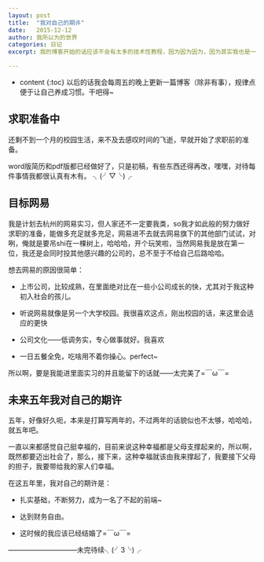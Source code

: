 ```yaml
---
layout: post
title:  "我对自己的期许"
date:   2015-12-12
author: 我所以为的世界
categories: 日记
excerpt: 我的博客开始的话应该不会有太多的技术性教程，因为因为因为，因为其实我也是一个小小白，确实也没很好的东西可写，不过一般的小技术嘛还是有的~，过几天我会把在线版简历上面的几个不错的点给写个小教程哒~

---
```

* content
{:toc}
以后的话我会每周五的晚上更新一篇博客（除非有事），规律点便于让自己养成习惯。干吧得~

## 求职准备中
还剩不到一个月的校园生活，来不及去感叹时间的飞逝，早就开始了求职前的准备。


word版简历和pdf版都已经做好了，只是初稿，有些东西还得再改，嘿嘿，对待每件事情我都很认真有木有。  ╮(╯▽╰)╭

## 目标网易
我是计划去杭州的网易实习，但人家还不一定要我类，so我才如此般的努力做好求职的准备，能做多充足就多充足，网易进不去就去网易旗下的其他部门试试，对咧，俺就是要吊shi在一棵树上，哈哈哈，开个玩笑啦，当然网易我是放在第一位，我还是会同时投其他感兴趣的公司的，总不至于不给自己后路哈哈。


想去网易的原因很简单：

* 上市公司，比较成熟，在里面绝对比在一些小公司成长的快，尤其对于我这种初入社会的孩儿。

* 听说网易就像是另一个大学校园。我很喜欢这点，刚出校园的话，来这里会适应的更快

* 公司文化——低调务实，专心做事就好。我喜欢

* 一日五餐全免，吃啥用不着你操心。perfect~

所以啊，要是我能进里面实习的并且能留下的话就——太完美了=￣ω￣= 


## 未来五年我对自己的期许
五年，好像好久呃，本来是打算写两年的，不过两年的话貌似也不太够，哈哈哈，就五年吧。

一直以来都感觉自己挺幸福的，目前来说这种幸福都是父母支撑起来的，所以啊，既然都要迈出社会了，那么，接下来，这种幸福就该由我来撑起了，我要接下父母的担子，我要带给我的家人们幸福。

在这五年里，我对自己的期许是：

* 扎实基础，不断努力，成为一名了不起的前端~

* 达到财务自由。

* 这时候的我应该已经结婚了=￣ω￣=

——————————未完待续╮(╯3╰)╭





